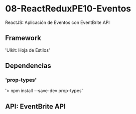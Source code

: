 # 08-ReactReduxPE10-Eventos
ReactJS: Aplicación de Eventos con EventBrite API

## Framework
   'UIkit: Hoja de Estilos' 

## Dependencias

### 'prop-types'
'> npm install --save-dev prop-types'

## API: EventBrite API

